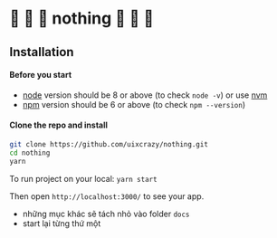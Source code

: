 # 🐾 	🐾 	🐾  nothing 🐾 	🐾 	🐾

## Installation

#### Before you start

* [node](https://nodejs.org/) version should be 8 or above (to check `node -v`) or use [nvm](https://github.com/creationix/nvm)
* [npm](https://www.npmjs.com/) version should be 6 or above (to check `npm --version`)

#### Clone the repo and install

```sh
git clone https://github.com/uixcrazy/nothing.git
cd nothing
yarn
```

To run project on your local: ```yarn start```

Then open ```http://localhost:3000/``` to see your app.

 - những mục khác sẽ tách nhỏ vào folder ```docs```
 - start lại từng thứ một